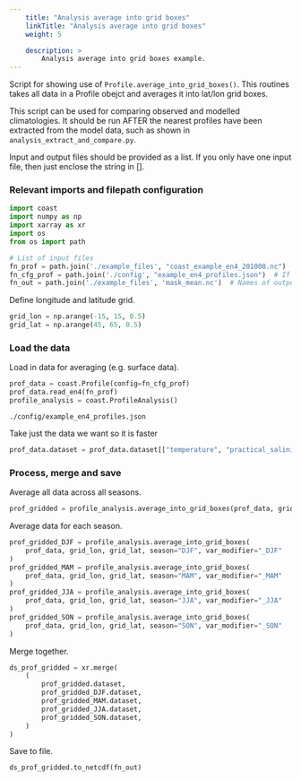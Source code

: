 ```yaml
---
    title: "Analysis average into grid boxes"
    linkTitle: "Analysis average into grid boxes"
    weight: 5

    description: >
        Analysis average into grid boxes example.
---
```

Script for showing use of `Profile.average_into_grid_boxes()`. This routines
takes all data in a Profile obejct and averages it into lat/lon grid boxes.

This script can be used for comparing observed and modelled climatologies. 
It should be run AFTER the nearest profiles have been extracted from the model
data, such as shown in `analysis_extract_and_compare.py`. 

Input and output files should be provided as a list. If you only have
one input file, then just enclose the string in []. 

### Relevant imports and filepath configuration


```python
import coast
import numpy as np
import xarray as xr
import os
from os import path

# List of input files
fn_prof = path.join('./example_files', "coast_example_en4_201008.nc")
fn_cfg_prof = path.join('./config', "example_en4_profiles.json")  # If needed
fn_out = path.join('./example_files', 'mask_mean.nc')  # Names of output files (coresponding to fn_in_list), include ".nc"
```

Define longitude and latitude grid.


```python
grid_lon = np.arange(-15, 15, 0.5)
grid_lat = np.arange(45, 65, 0.5)
```

### Load the data
Load in data for averaging (e.g. surface data).


```python
prof_data = coast.Profile(config=fn_cfg_prof)
prof_data.read_en4(fn_prof)
profile_analysis = coast.ProfileAnalysis()
```

    ./config/example_en4_profiles.json


Take just the data we want so it is faster


```python
prof_data.dataset = prof_data.dataset[["temperature", "practical_salinity"]]
```

### Process, merge and save

Average all data across all seasons.


```python
prof_gridded = profile_analysis.average_into_grid_boxes(prof_data, grid_lon, grid_lat)
```

Average data for each season.


```python
prof_gridded_DJF = profile_analysis.average_into_grid_boxes(
    prof_data, grid_lon, grid_lat, season="DJF", var_modifier="_DJF"
)
prof_gridded_MAM = profile_analysis.average_into_grid_boxes(
    prof_data, grid_lon, grid_lat, season="MAM", var_modifier="_MAM"
)
prof_gridded_JJA = profile_analysis.average_into_grid_boxes(
    prof_data, grid_lon, grid_lat, season="JJA", var_modifier="_JJA"
)
prof_gridded_SON = profile_analysis.average_into_grid_boxes(
    prof_data, grid_lon, grid_lat, season="SON", var_modifier="_SON"
)
```

Merge together.


```python
ds_prof_gridded = xr.merge(
    (
        prof_gridded.dataset,
        prof_gridded_DJF.dataset,
        prof_gridded_MAM.dataset,
        prof_gridded_JJA.dataset,
        prof_gridded_SON.dataset,
    )
)
```

Save to file.


```python
ds_prof_gridded.to_netcdf(fn_out)
```


```python

```
